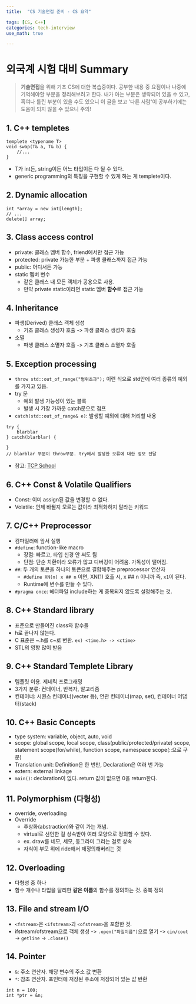 ```yaml
---
title:	"CS 기술면접 준비 - CS 요약"

tags: [CS, C++]
categories: tech-interview
use_math: true

---
```

# 외국계 시험 대비 Summary

> **기술면접**을 위해 기초 CS에 대한 복습중이다.
공부한 내용 중 요점이나 나중에 기억해야할 부분을 정리해보려고 한다.
내가 아는 부분은 생략되어 있을 수 있고, 혹여나 틀린 부분이 있을 수도 있으니 이 글을 보고 '다른 사람'이 공부하기에는 도움이 되지 않을 수 있으니 주의!


## 1. C++ templetes
```
templete <typename T>
void swap(T& a, T& b) {
    //...
}
```
- T가 int든, string이든 어느 타입이든 다 될 수 있다.
- generic programming의 특징을 구현할 수 있게 하는 게 templete이다.

## 2. Dynamic allocation
```
int *array = new int[length];
// ...
delete[] array;
```

## 3. Class access control
- private: 클래스 멤버 함수, friend에서만 접근 가능
- protected: private 가능한 부분 + 파생 클래스까지 접근 가능
- public: 어디서든 가능
- static 멤버 변수
    - 같은 클래스 내 모든 객체가 공용으로 사용.
    - 만약 private static이라면 static 멤버 **함수**로 접근 가능
    
## 4. Inheritance
- 파생(Derived) 클래스 객체 생성
    - 기초 클래스 생성자 호출 -> 파생 클래스 생성자 호출
- 소멸
    - 파생 클래스 소멸자 호출 -> 기초 클래스 소멸자 호출
    
## 5. Exception processing
- ``throw std::out_of_range("범위초과");`` 이런 식으로 std안에 여러 종류의 예외를 가지고 있음.
- try 문
    - 예외 발생 가능성이 있는 블록
    - 발생 시 가장 가까운 catch문으로 점프
- ``catch(std::out_of_range& e)``: 발생할 예외에 대해 처리할 내용

```
try {
    blarblar
} catch(blarblar) {

}
// blarblar 부분이 throw부분. try에서 발생한 오류에 대한 정보 전달
```
- 참고: [TCP School](http://www.tcpschool.com/cpp/cpp_exception_intro)
## 6. C++ Const & Volatile Qualifiers
- Const: 이미 assign된 값을 변경할 수 없다.
- Volatile: 언제 바뀔지 모르는 값이라 최적화하지 말라는 키워드

## 7. C/C++ Preprocessor
- 컴파일러에 앞서 실행
- ``#define``: function-like macro
    - 장점: 빠르고, 타입 신경 안 써도 됨
    - 단점: 단순 치환이라 오류가 많고 디버깅이 어려움. 가독성이 떨어짐.
- ``##``: 두 개의 토큰을 하나의 토큰으로 결합해주는 preprocessor 연산자
    - ``#define XN(n) x ## n`` 이면, XN(1) 호출 시, x ## n 이니까 즉, ``x1``이 된다. 
    - Runtime에 변수를 만들 수 있다.
- ``#pragma once``: 헤더파일 include하는 게 중복되지 않도록 설정해주는 것.

## 8. C++ Standard library
- 표준으로 만들어진 class와 함수들
- h로 끝나지 않는다.
- C 표준은 ~.h를 c~로 변환. ``ex) <time.h> -> <ctime>``
- STL의 영향 많이 받음

## 9. C++ Standard Templete Library
- 템플릿 이용. 제네릭 프로그래밍
- 3가지 분류: 컨테이너, 반복자, 알고리즘
- 컨테이너: 시퀀스 컨테이너(vecter 등), 연관 컨테이너(map, set), 컨테이너 어댑터(stack)

## 10. C++ Basic Concepts
- type system: variable, object, auto, void
- scope: global scope, local scope, class(public/protected/private) scope, statement scope(for/while), function scope, namespace scope(::으로 구분)
- Translation unit: Definition은 한 번만, Declaration은 여러 번 가능
- extern: external linkage
- ``main()``: declaration이 없다. return 값이 없으면 0을 return한다.

## 11. Polymorphism (다형성)
- override, overloading
- Override
    - 추상화(abstraction)와 같이 가는 개념. 
    - virtual로 선언한 걸 상속받아 여러 모양으로 정의할 수 있다. 
    - ex. draw를 네모, 세모, 동그라미 그리는 걸로 상속
    - 자식이 부모 위에 ride해서 재정의해버리는 것
    
## 12. Overloading
- 다형성 중 하나
- 함수 개수나 타입을 달리한 **같은 이름**의 함수를 정의하는 것. 중복 정의

## 13. File and stream I/O
- ``<fstream>``은 ``<ifstream>``과 ``<ofstream>``을 포함한 것.
- ifstream/ofstream으로 객체 생성 -> ``.open("파일이름")``으로 열기 -> ``cin/cout`` -> ``getline`` -> ``.close()``

## 14. Pointer
- ``&``: 주소 연산자. 해당 변수의 주소 값 변환
- ``*``: 참조 연산자. 포인터에 저장된 주소에 저장되어 있는 값 반환
```
int n = 100;
int *ptr = &n;
```